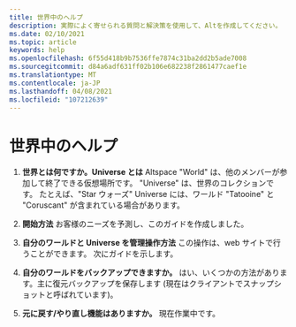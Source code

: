 ```yaml
---
title: 世界中のヘルプ
description: 実際によく寄せられる質問と解決策を使用して、Altを作成してください。
ms.date: 02/10/2021
ms.topic: article
keywords: help
ms.openlocfilehash: 6f55d418b9b7536ffe7874c31ba2dd2b5ade7008
ms.sourcegitcommit: d84a6adf631ff02b106e682238f2861477caef1e
ms.translationtype: MT
ms.contentlocale: ja-JP
ms.lasthandoff: 04/08/2021
ms.locfileid: "107212639"
---
```

# <a name="world-building-help"></a>世界中のヘルプ

1. **世界とは何ですか。Universe とは**
Altspace "World" は、他のメンバーが参加して終了できる仮想場所です。 "Universe" は、世界のコレクションです。 たとえば、"Star ウォーズ" Universe には、ワールド "Tatooine" と "Coruscant" が含まれている場合があります。

2. **開始方法**
お客様のニーズを予測し、このガイドを作成しました。

3. **自分のワールドと Universe を管理操作方法**
この操作は、web サイトで行うことができます。 次にガイドを示します。 

4. **自分のワールドをバックアップできますか。**
はい、いくつかの方法があります。主に復元バックアップを保存します (現在はクライアントでスナップショットと呼ばれています)。

5. **元に戻す/やり直し機能はありますか。**
現在作業中です。
